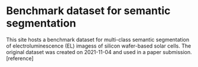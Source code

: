 # Benchmark dataset for semantic segmentation
This site hosts a benchmark dataset for multi-class semantic segmentation of electroluminescence (EL) imagess of silicon wafer-based solar cells. The original dataset was created on 2021-11-04 and used in a paper submission. [reference]
